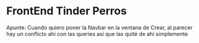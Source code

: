 # FrontEnd Tinder Perros

Apunte: Cuando quiero poner la Navbar en la ventana de Crear, al parecer hay un conflicto ahí con las queries así que las quité de ahí simplemente

